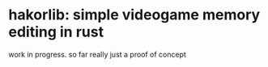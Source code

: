 # hakorlib: simple videogame memory editing in rust
work in progress. so far really just a proof of concept

